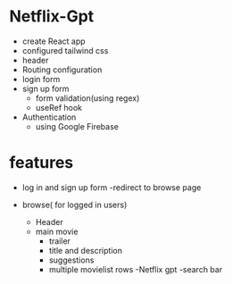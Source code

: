 # Netflix-Gpt
- create React app
- configured tailwind css
- header
- Routing configuration
- login form
- sign up form
   - form validation(using regex)
   - useRef hook
- Authentication
  - using Google Firebase  

# features
- log in and sign up form
-redirect to browse page

- browse( for logged in users)
  - Header
  - main movie
      - trailer
      - title and description
      - suggestions
      - multiple movielist rows
-Netflix gpt
  -search bar